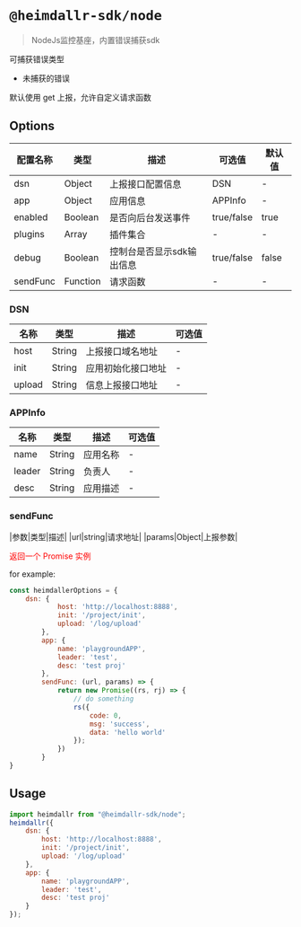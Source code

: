 # `@heimdallr-sdk/node`

> NodeJs监控基座，内置错误捕获sdk

可捕获错误类型

- 未捕获的错误

默认使用 get 上报，允许自定义请求函数

## Options

|配置名称|类型|描述|可选值|默认值|
|-|-|-|-|-|
|dsn|Object|上报接口配置信息|DSN|-|
|app|Object|应用信息|APPInfo|-|
|enabled|Boolean|是否向后台发送事件|true/false|true|
|plugins|Array|插件集合|-|-|
|debug|Boolean|控制台是否显示sdk输出信息|true/false|false|
|sendFunc|Function|请求函数|-|-|

### DSN

|名称|类型|描述|可选值|
|-|-|-|-|
|host|String|上报接口域名地址|-|
|init|String|应用初始化接口地址|-|
|upload|String|信息上报接口地址|-|

### APPInfo

|名称|类型|描述|可选值|
|-|-|-|-|
|name|String|应用名称|-|
|leader|String|负责人|-|
|desc|String|应用描述|-|

### sendFunc

|参数|类型|描述|
|url|string|请求地址|
|params|Object|上报参数|

<font color=red>返回一个 Promise 实例</font>

for example:

```js
const heimdallerOptions = {
    dsn: {
            host: 'http://localhost:8888',
            init: '/project/init',
            upload: '/log/upload'
        },
        app: {
            name: 'playgroundAPP',
            leader: 'test',
            desc: 'test proj'
        },
        sendFunc: (url, params) => {
            return new Promise((rs, rj) => {
                // do something
                rs({
                    code: 0,
                    msg: 'success',
                    data: 'hello world'
                });
            })
        }
}
```

## Usage

```js
import heimdallr from "@heimdallr-sdk/node";
heimdallr({
    dsn: {
        host: 'http://localhost:8888',
        init: '/project/init',
        upload: '/log/upload'
    },
    app: {
        name: 'playgroundAPP',
        leader: 'test',
        desc: 'test proj'
    }
});
```
